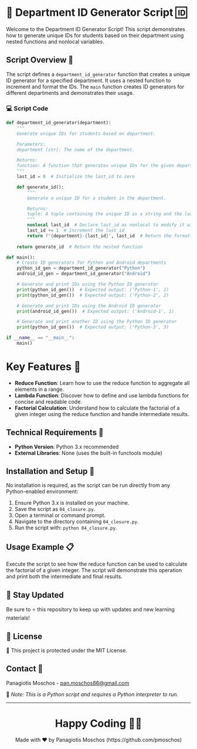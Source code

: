 # 📇 Department ID Generator Script 🆔

Welcome to the Department ID Generator Script! This script demonstrates how to generate unique IDs for students based on their department using nested functions and nonlocal variables.

## Script Overview 📘

The script defines a `department_id_generator` function that creates a unique ID generator for a specified department. It uses a nested function to increment and format the IDs. The `main` function creates ID generators for different departments and demonstrates their usage.

### :computer: Script Code

```python
def department_id_generator(department):
    """
    Generate unique IDs for students based on department.

    Parameters:
    department (str): The name of the department.

    Returns:
    function: A function that generates unique IDs for the given department.
    """
    last_id = 0  # Initialize the last_id to zero

    def generate_id():
        """
        Generate a unique ID for a student in the department.

        Returns:
        tuple: A tuple containing the unique ID as a string and the last_id as an integer.
        """
        nonlocal last_id  # Declare last_id as nonlocal to modify it within the nested function
        last_id += 1  # Increment the last_id
        return f"{department}-{last_id}", last_id  # Return the formatted ID and last_id
    
    return generate_id  # Return the nested function

def main():
    # Create ID generators for Python and Android departments
    python_id_gen = department_id_generator("Python")
    android_id_gen = department_id_generator("Android")

    # Generate and print IDs using the Python ID generator
    print(python_id_gen())  # Expected output: ('Python-1', 1)
    print(python_id_gen())  # Expected output: ('Python-2', 2)

    # Generate and print IDs using the Android ID generator
    print(android_id_gen())  # Expected output: ('Android-1', 1)

    # Generate and print another ID using the Python ID generator
    print(python_id_gen())  # Expected output: ('Python-3', 3)

if __name__ == "__main__":
    main()
```

# Key Features 🌟
- **Reduce Function**: Learn how to use the reduce function to aggregate all elements in a range.
- **Lambda Function**: Discover how to define and use lambda functions for concise and readable code.
- **Factorial Calculation**: Understand how to calculate the factorial of a given integer using the reduce function and handle intermediate results.

## Technical Requirements 🔧
- **Python Version**: Python 3.x recommended
- **External Libraries**: None (uses the built-in functools module)

## Installation and Setup 🚀
No installation is required, as the script can be run directly from any Python-enabled environment:

1. Ensure Python 3.x is installed on your machine.
2. Save the script as `04_closure.py`.
3. Open a terminal or command prompt.
4. Navigate to the directory containing `04_closure.py`.
5. Run the script with: `python 04_closure.py`.

## Usage Example 📋
Execute the script to see how the reduce function can be used to calculate the factorial of a given integer. The script will demonstrate this operation and print both the intermediate and final results.

## 📢 Stay Updated
Be sure to ⭐ this repository to keep up with updates and new learning materials!

## 📄 License
🔐 This project is protected under the MIT License.

## Contact 📧
Panagiotis Moschos - pan.moschos86@gmail.com

🔗 *Note: This is a Python script and requires a Python interpreter to run.*

---

<h1 align="center">Happy Coding 👨‍💻</h1>
<p align="center">
  Made with ❤️ by Panagiotis Moschos (https://github.com/pmoschos)
</p>
